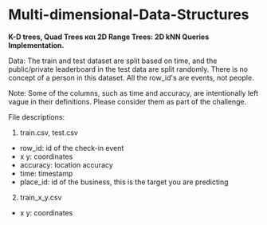 # Multi-dimensional-Data-Structures

**K-D trees, Quad Trees και 2D Range Trees: 2D kNN Queries Implementation.**

Data:
The train and test dataset are split based on time, and the public/private leaderboard in the test data are split randomly. There is no concept of a person in this dataset. All the row_id's are events, not people. 

Note: Some of the columns, such as time and accuracy, are intentionally left vague in their definitions. Please consider them as part of the challenge. 

File descriptions:
1. train.csv, test.csv 
- row_id: id of the check-in event
- x y: coordinates
- accuracy: location accuracy 
- time: timestamp
- place_id: id of the business, this is the target you are predicting

2. train_x_y.csv
- x y: coordinates
